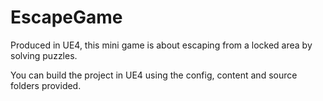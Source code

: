 # EscapeGame

Produced in UE4, this mini game is about escaping from a locked area by solving puzzles.

You can build the project in UE4 using the config, content and source folders provided. 
